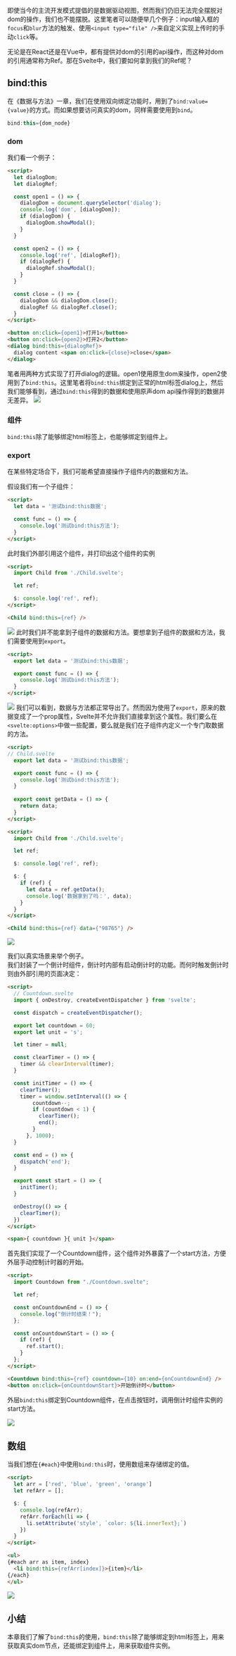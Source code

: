 
即使当今的主流开发模式提倡的是数据驱动视图，然而我们仍旧无法完全摆脱对dom的操作，我们也不能摆脱。这里笔者可以随便举几个例子：input输入框的`focus`和`blur`方法的触发、使用`<input type="file" />`来自定义实现上传时的手动`click`等。

无论是在React还是在Vue中，都有提供对dom的引用的api操作，而这种对dom的引用通常称为Ref。那在Svelte中，我们要如何拿到我们的Ref呢？

## bind:this

在《数据与方法》一章，我们在使用双向绑定功能时，用到了`bind:value={value}`的方式。而如果想要访问真实的dom，同样需要使用到`bind`。

```javascript
bind:this={dom_node}
```

### dom
我们看一个例子：
```html
<script>
  let dialogDom;
  let dialogRef;

  const open1 = () => {
    dialogDom = document.querySelector('dialog');
    console.log('dom', [dialogDom]);
    if (dialogDom) {
      dialogDom.showModal();
    }
  }

  const open2 = () => {
    console.log('ref', [dialogRef]);
    if (dialogRef) {
      dialogRef.showModal();
    }
  }

  const close = () => {
    dialogDom && dialogDom.close();
    dialogRef && dialogRef.close();
  }
</script>

<button on:click={open1}>打开1</button>
<button on:click={open2}>打开2</button>
<dialog bind:this={dialogRef}>
  dialog content <span on:click={close}>close</span>
</dialog>
```
笔者用两种方式实现了打开dialog的逻辑。open1使用原生dom来操作，open2使用到了`bind:this`。这里笔者将`bind:this`绑定到正常的html标签dialog上，然后我们能够看到，通过`bind:this`得到的数据和使用原声dom api操作得到的数据并无差异。
![](./img/09-1.gif)

### 组件
`bind:this`除了能够绑定html标签上，也能够绑定到组件上。

### export
在某些特定场合下，我们可能希望直接操作子组件内的数据和方法。

假设我们有一个子组件：
```html
<script>
  let data = '测试bind:this数据';

  const func = () => {
    console.log('测试bind:this方法');
  }
</script>
```

此时我们外部引用这个组件，并打印出这个组件的实例
```html
<script>
  import Child from './Child.svelte';

  let ref;

  $: console.log('ref', ref);
</script>

<Child bind:this={ref} />
```

![](./img/09-2.png)
此时我们并不能拿到子组件的数据和方法。要想拿到子组件的数据和方法，我们需要使用到`export`。
```html
<script>
  export let data = '测试bind:this数据';

  export const func = () => {
    console.log('测试bind:this方法');
  }
</script>
```
![](./img/09-3.png)
我们可以看到，数据与方法都正常导出了。然而因为使用了`export`，原来的数据变成了一个prop属性，Svelte并不允许我们直接拿到这个属性。我们要么在`<svelte:options>`中做一些配置，要么就是我们在子组件内定义一个专门取数据的方法。
```html
<script>
// Child.svelte
  export let data = '测试bind:this数据';

  export const func = () => {
    console.log('测试bind:this方法');
  }
  
  export const getData = () => {
    return data;
  }
</script>
```

```html
<script>
  import Child from './Child.svelte';

  let ref;

  $: console.log('ref', ref);

  $: {
    if (ref) {
      let data = ref.getData();
      console.log('数据拿到了吗：', data);
    }
  }
</script>

<Child bind:this={ref} data={'98765'} />
```
![](./img/09-4.png)

我们以真实场景来举个例子。  
我们封装了一个倒计时组件，倒计时内部有启动倒计时的功能。而何时触发倒计时则由外部引用的页面决定：
```html
<script>
  // Countdown.svelte
  import { onDestroy, createEventDispatcher } from 'svelte';

  const dispatch = createEventDispatcher();

  export let countdown = 60;
  export let unit = 's';

  let timer = null;

  const clearTimer = () => {
    timer && clearInterval(timer);
  }

  const initTimer = () => {
    clearTimer();
    timer = window.setInterval(() => {
        countdown--;
        if (countdown < 1) {
          clearTimer();
          end();
        }
      }, 1000);
  }

  const end = () => {
    dispatch('end');
  }

  export const start = () => {
    initTimer();
  }

  onDestroy(() => {
    clearTimer();
  })
</script>

<span>{ countdown }{ unit }</span>
```
首先我们实现了一个Countdown组件，这个组件对外暴露了一个start方法，方便外层手动控制计时器的开始。

```html
<script>
  import Countdown from "./Countdown.svelte";

  let ref;

  const onCountdownEnd = () => {
    console.log("倒计时结束！");
  };

  const onCountdownStart = () => {
    if (ref) {
      ref.start();
    }
  };
</script>

<Countdown bind:this={ref} countdown={10} on:end={onCountdownEnd} />
<button on:click={onCountdownStart}>开始倒计时</button>
```
外层`bind:this`绑定到Countdown组件，在点击按钮时，调用倒计时组件实例的start方法。

![](./img/09-5.gif)

## 数组

当我们想在`{#each}`中使用`bind:this`时，使用数组来存储绑定的值。

```html
<script>
  let arr = ['red', 'blue', 'green', 'orange']
  let refArr = [];

  $: {
    console.log(refArr);
    refArr.forEach(li => {
      li.setAttribute('style', `color: ${li.innerText};`)
    })
  }
</script>

<ul>
{#each arr as item, index}
  <li bind:this={refArr[index]}>{item}</li>
{/each}
</ul>
```

![](./img/09-6.png)

## 小结

本章我们了解了`bind:this`的使用，`bind:this`除了能够绑定到html标签上，用来获取真实dom节点，还能绑定到组件上，用来获取组件实例。